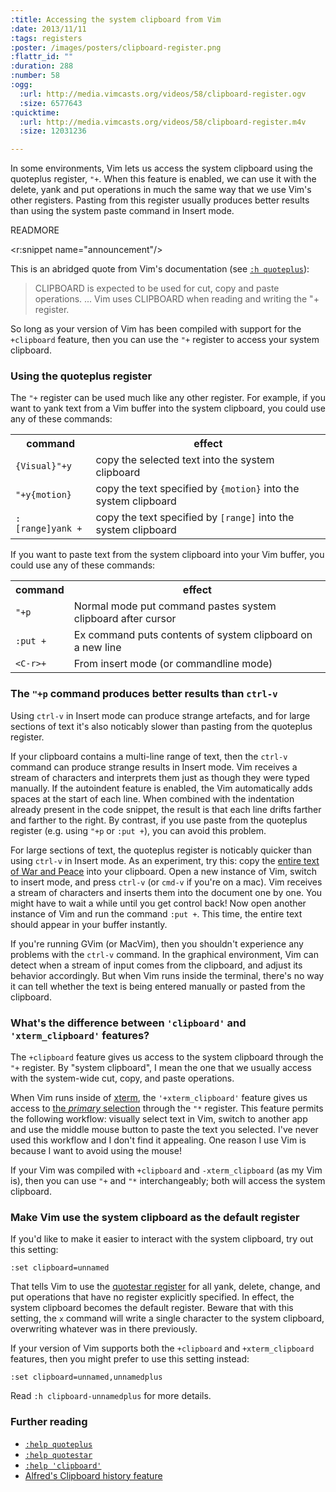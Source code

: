 ```yaml
--- 
:title: Accessing the system clipboard from Vim
:date: 2013/11/11
:tags: registers
:poster: /images/posters/clipboard-register.png
:flattr_id: ""
:duration: 288
:number: 58
:ogg: 
  :url: http://media.vimcasts.org/videos/58/clipboard-register.ogv
  :size: 6577643
:quicktime: 
  :url: http://media.vimcasts.org/videos/58/clipboard-register.m4v
  :size: 12031236

---
```


In some environments, Vim lets us access the system clipboard using the quoteplus register, `"+`. When this feature is enabled, we can use it with the delete, yank and put operations in much the same way that we use Vim's other registers. Pasting from this register usually produces better results than using the system paste command in Insert mode.


READMORE

<r:snippet name="announcement"/>

This is an abridged quote from Vim's documentation (see [`:h quoteplus`][quoteplus]):

> CLIPBOARD is expected to be used for cut, copy and paste operations.
> ...
> Vim uses CLIPBOARD when reading and writing the "+ register.  

So long as your version of Vim has been compiled with support for the `+clipboard` feature, then you can use the `"+` register to access your system clipboard.

### Using the quoteplus register

The `"+` register can be used much like any other register. For example, if you want to yank text from a Vim buffer into the system clipboard, you could use any of these commands:

<table>
<tr>
<th>command</th>
<th>effect</th>
</tr>
<tr>
<td><code>{Visual}"+y</code></td>
<td>copy the selected text into the system clipboard</td>
</tr>
<tr>
<td><code>"+y{motion}</code></td>
<td>copy the text specified by <code>{motion}</code> into the system clipboard</td>
</tr>
<tr>
<td><code>:[range]yank&nbsp;+</code></td>
<td>copy the text specified by <code>[range]</code> into the system clipboard</td>
</tr>
</table>

If you want to paste text from the system clipboard into your Vim buffer, you could use any of these commands:

<table>
<tr>
<th>command</th>
<th>effect</th>
</tr>
<tr>
<td><code>"+p</code></td>
<td>Normal mode put command pastes system clipboard after cursor</td>
</tr>
<tr>
<td><code>:put +</code></td>
<td>Ex command puts contents of system clipboard on a new line</td>
</tr>
<tr>
<td><code>&lt;C-r&gt;+</code></td>
<td>From insert mode (or commandline mode)</td>
</tr>
</table>


### The `"+p` command produces better results than `ctrl-v`

Using `ctrl-v` in Insert mode can produce strange artefacts, and for large sections of text it's also noticably slower than pasting from the quoteplus register.

If your clipboard contains a multi-line range of text, then the `ctrl-v` command can produce strange results in Insert mode. Vim receives a stream of characters and interprets them just as though they were typed manually. If the autoindent feature is enabled, the Vim automatically adds spaces at the start of each line. When combined with the indentation already present in the code snippet, the result is that each line drifts farther and farther to the right. By contrast, if you use paste from the quoteplus register (e.g. using `"+p` or `:put +`), you can avoid this problem.

For large sections of text, the quoteplus register is noticably quicker than using `ctrl-v` in Insert mode. As an experiment, try this: copy the [entire text of War and Peace][tolstoy] into your clipboard. Open a new instance of Vim, switch to insert mode, and press `ctrl-v` (or `cmd-v` if you're on a mac). Vim receives a stream of characters and inserts them into the document one by one. You might have to wait a while until you get control back! Now open another instance of Vim and run the command `:put +`. This time, the entire text should appear in your buffer instantly.

If you're running GVim (or MacVim), then you shouldn't experience any problems with the `ctrl-v` command. In the graphical environment, Vim can detect when a stream of input comes from the clipboard, and adjust its behavior accordingly. But when Vim runs inside the terminal, there's no way it can tell whether the text is being entered manually or pasted from the clipboard.

### What's the difference between `'clipboard'` and `'xterm_clipboard'` features?

The `+clipboard` feature gives us access to the system clipboard through the `"+` register. By "system clipboard", I mean the one that we usually access with the system-wide cut, copy, and paste operations.

When Vim runs inside of [xterm][], the `'+xterm_clipboard'` feature gives us access to [the *primary* selection][primary] through the `"*` register. This feature permits the following workflow: visually select text in Vim, switch to another app and use the middle mouse button to paste the text you selected. I've never used this workflow and I don't find it appealing. One reason I use Vim is because I want to avoid using the mouse!

If your Vim was compiled with `+clipboard` and `-xterm_clipboard` (as my Vim is), then you can use `"+` and `"*` interchangeably; both will access the system clipboard.

### Make Vim use the system clipboard as the default register

If you'd like to make it easier to interact with the system clipboard, try out this setting:

    :set clipboard=unnamed

That tells Vim to use the [quotestar register][quotestar] for all yank, delete, change, and put operations that have no register explicitly specified. In effect, the system clipboard becomes the default register. Beware that with this setting, the `x` command will write a single character to the system clipboard, overwriting whatever was in there previously.

If your version of Vim supports both the `+clipboard` and `+xterm_clipboard` features, then you might prefer to use this setting instead:

    :set clipboard=unnamed,unnamedplus

Read `:h clipboard-unnamedplus` for more details.

### Further reading

* [`:help quoteplus`][quoteplus]
* [`:help quotestar`][quotestar]
* [`:help 'clipboard'`]['clipboard']
* [Alfred's Clipboard history feature][alfred]

[quoteplus]: http://vimdoc.sourceforge.net/htmldoc/gui_x11.html#quoteplus
[quotestar]: http://vimdoc.sourceforge.net/htmldoc/gui.html#quotestar
['clipboard']: http://vimdoc.sourceforge.net/htmldoc/options.html#'clipboard'
[alfred]: http://support.alfredapp.com/features:clipboard
[unnamed]: http://vimdoc.sourceforge.net/htmldoc/options.html#clipboard-unnamed
[tolstoy]: http://www.gutenberg.org/cache/epub/2600/pg2600.txt
[gist]: http://fizzbuzz.org/UPDATE_THIS_URL!
[xterm]: http://invisible-island.net/xterm/
[primary]: https://wiki.archlinux.org/index.php/Xterm#Copy_and_paste
